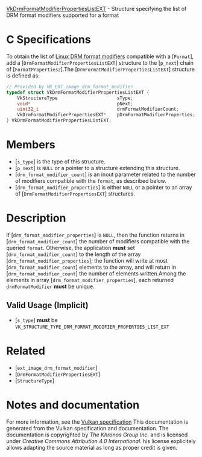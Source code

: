 [VkDrmFormatModifierPropertiesListEXT](https://www.khronos.org/registry/vulkan/specs/1.3-extensions/man/html/VkDrmFormatModifierPropertiesListEXT.html) - Structure specifying the list of DRM format modifiers supported for a format

# C Specifications
To obtain the list of [Linux DRM format
modifiers](https://www.khronos.org/registry/vulkan/specs/1.3-extensions/html/vkspec.html#glossary-drm-format-modifier) compatible with a [`Format`], add a
[`DrmFormatModifierPropertiesListEXT`] structure to the [`p_next`]
chain of [`FormatProperties2`].The [`DrmFormatModifierPropertiesListEXT`] structure is defined as:
```c
// Provided by VK_EXT_image_drm_format_modifier
typedef struct VkDrmFormatModifierPropertiesListEXT {
    VkStructureType                      sType;
    void*                                pNext;
    uint32_t                             drmFormatModifierCount;
    VkDrmFormatModifierPropertiesEXT*    pDrmFormatModifierProperties;
} VkDrmFormatModifierPropertiesListEXT;
```

# Members
- [`s_type`] is the type of this structure.
- [`p_next`] is `NULL` or a pointer to a structure extending this structure.
- [`drm_format_modifier_count`] is an inout parameter related to the number of modifiers compatible with the `format`, as described below.
- [`drm_format_modifier_properties`] is either `NULL` or a pointer to an array of [`DrmFormatModifierPropertiesEXT`] structures.

# Description
If [`drm_format_modifier_properties`] is `NULL`, then the function returns
in [`drm_format_modifier_count`] the number of modifiers compatible with the
queried `format`.
Otherwise, the application  **must**  set [`drm_format_modifier_count`] to the
length of the array [`drm_format_modifier_properties`]; the function will
write at most [`drm_format_modifier_count`] elements to the array, and will
return in [`drm_format_modifier_count`] the number of elements written.Among the elements in array [`drm_format_modifier_properties`], each
returned `drmFormatModifier` **must**  be unique.
## Valid Usage (Implicit)
-  [`s_type`] **must**  be `VK_STRUCTURE_TYPE_DRM_FORMAT_MODIFIER_PROPERTIES_LIST_EXT`

# Related
- [`ext_image_drm_format_modifier`]
- [`DrmFormatModifierPropertiesEXT`]
- [`StructureType`]

# Notes and documentation
For more information, see the [Vulkan specification](https://www.khronos.org/registry/vulkan/specs/1.3-extensions/html/vkspec.html)
This documentation is generated from the Vulkan specification and documentation.
The documentation is copyrighted by *The Khronos Group Inc.* and is licensed under *Creative Commons Attribution 4.0 International*.
his license explicitely allows adapting the source material as long as proper credit is given.
        